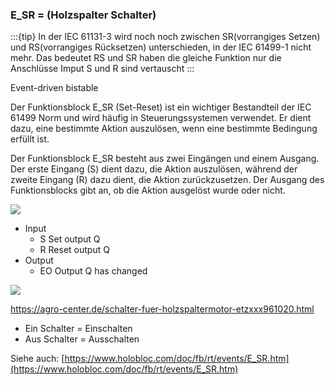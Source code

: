 ### E\_SR = (Holzspalter Schalter)

:::{tip}
In der IEC 61131-3 wird noch noch zwischen SR(vorrangiges Setzen) und RS(vorrangiges Rücksetzen) unterschieden, in der IEC 61499-1 nicht mehr. Das bedeutet RS und SR haben die gleiche Funktion nur die Anschlüsse Imput S und R sind vertauscht
:::

Event-driven bistable

Der Funktionsblock E\_SR (Set-Reset) ist ein wichtiger Bestandteil der IEC 61499 Norm und wird häufig in Steuerungssystemen verwendet. Er dient dazu, eine bestimmte Aktion auszulösen, wenn eine bestimmte Bedingung erfüllt ist.

Der Funktionsblock E\_SR besteht aus zwei Eingängen und einem Ausgang. Der erste Eingang (S) dient dazu, die Aktion auszulösen, während der zweite Eingang (R) dazu dient, die Aktion zurückzusetzen. Der Ausgang des Funktionsblocks gibt an, ob die Aktion ausgelöst wurde oder nicht.

![](https://user-images.githubusercontent.com/113907528/204904299-a6a3580a-42b4-4ea9-80c9-52b38b2d002b.png)

*   Input
    *   S Set output Q
    *   R Reset output Q
*   Output
    *   EO Output Q has changed

![](https://agro-center.de/out/pictures/master/product/1/ETZXXX961020_1.jpg)

https://agro-center.de/schalter-fuer-holzspaltermotor-etzxxx961020.html

*   Ein Schalter = Einschalten
*   Aus Schalter = Ausschalten

Siehe auch: \[https://www.holobloc.com/doc/fb/rt/events/E_SR.htm](https://www.holobloc.com/doc/fb/rt/events/E_SR.htm)
